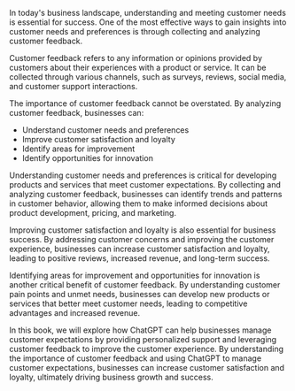 
In today's business landscape, understanding and meeting customer needs is essential for success. One of the most effective ways to gain insights into customer needs and preferences is through collecting and analyzing customer feedback.

Customer feedback refers to any information or opinions provided by customers about their experiences with a product or service. It can be collected through various channels, such as surveys, reviews, social media, and customer support interactions.

The importance of customer feedback cannot be overstated. By analyzing customer feedback, businesses can:

* Understand customer needs and preferences
* Improve customer satisfaction and loyalty
* Identify areas for improvement
* Identify opportunities for innovation

Understanding customer needs and preferences is critical for developing products and services that meet customer expectations. By collecting and analyzing customer feedback, businesses can identify trends and patterns in customer behavior, allowing them to make informed decisions about product development, pricing, and marketing.

Improving customer satisfaction and loyalty is also essential for business success. By addressing customer concerns and improving the customer experience, businesses can increase customer satisfaction and loyalty, leading to positive reviews, increased revenue, and long-term success.

Identifying areas for improvement and opportunities for innovation is another critical benefit of customer feedback. By understanding customer pain points and unmet needs, businesses can develop new products or services that better meet customer needs, leading to competitive advantages and increased revenue.

In this book, we will explore how ChatGPT can help businesses manage customer expectations by providing personalized support and leveraging customer feedback to improve the customer experience. By understanding the importance of customer feedback and using ChatGPT to manage customer expectations, businesses can increase customer satisfaction and loyalty, ultimately driving business growth and success.
